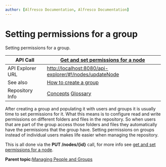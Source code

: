 ```yaml
---
author: [Alfresco Documentation, Alfresco Documentation]
---
```


# Setting permissions for a group

Setting permissions for a group.

|API Call|[Get and set permissions for a node](dev-api-by-language-alf-rest-get-set-node-permissions.md)|
|--------|----------------------------------------------------------------------------------------------|
|API Explorer URL|[http://localhost:8080/api-explorer/\#!/nodes/updateNode](http://localhost:8080/api-explorer/#!/nodes/updateNode)|
|See also|[How to create a group](dev-api-by-language-alf-rest-manage-people-groups-create-group.md)|
|Repository Info|[Concepts](dev-repository-concepts.md) [Glossary](dev-glossary.md)|

After creating a group and populating it with users and groups it is usually time to set permissions for it. What this means is to configure read and write permissions on different folders and files in the repository. So when users that are part of the group access those folders and files they automatically have the permissions that the group have. Setting permissions on groups instead of individual users makes life easier when managing the repository.

This is all done via the **PUT /nodes/\{id\}** call, for more info see [get and set permissions for a node](dev-api-by-language-alf-rest-get-set-node-permissions.md).

**Parent topic:**[Managing People and Groups](../concepts/dev-api-by-language-alf-rest-manage-people-groups-intro.md)

